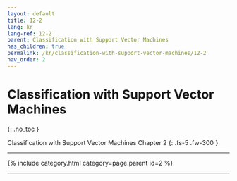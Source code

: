 ```yaml
---
layout: default
title: 12-2
lang: kr
lang-ref: 12-2
parent: Classification with Support Vector Machines
has_children: true
permalink: /kr/classification-with-support-vector-machines/12-2
nav_order: 2
---
```


# Classification with Support Vector Machines
{: .no_toc }


Classification with Support Vector Machines Chapter 2
{: .fs-5 .fw-300 }

---

{% include category.html category=page.parent id=2 %}

---

